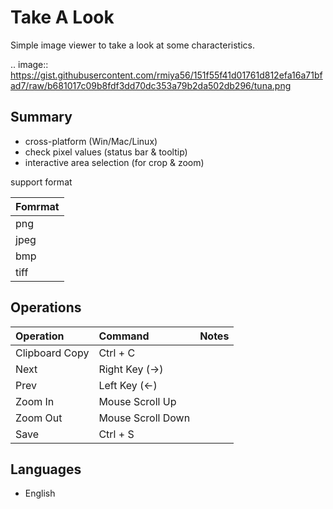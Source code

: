 Take A Look
==============

Simple image viewer to take a look at some characteristics.

.. image:: https://gist.githubusercontent.com/rmiya56/151f55f41d01761d812efa16a71bfad7/raw/b681017c09b8fdf3dd70dc353a79b2da502db296/tuna.png

## Summary
 - cross-platform (Win/Mac/Linux)
 - check pixel values (status bar & tooltip)
 - interactive area selection (for crop & zoom)

support format

|    Fomrmat     |
|:---------------|
| png            |
| jpeg           |
| bmp            |
| tiff           |



## Operations
|    Operation   |      Command       | Notes          |
|:---------------|:-------------------|:---------------|
| Clipboard Copy | Ctrl + C           |                |
| Next           | Right Key (→)      |                |
| Prev           | Left Key  (←)      |                |
| Zoom In        | Mouse Scroll Up    |                |
| Zoom Out       | Mouse Scroll Down  |                |
| Save           | Ctrl + S           |                |



## Languages
 - English

